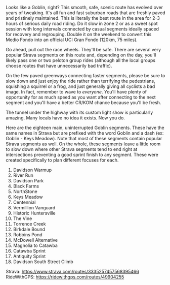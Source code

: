 Looks like a Goblin, right? This smooth, safe, scenic route has evolved over years of tweaking. It's all fun and fast suburban roads that are freshly paved and pristinely maintained. This is literally the best route in the area for 2-3 hours of serious daily road riding. Do it slow in zone 2 or as a sweet spot session with long intervals connected by casual segments ideally spaced for recovery and regrouping. Double it on the weekend to convert this Medio Fondo into an official UCI Gran Fondo (120km, 75 miles).

Go ahead, pull out the race wheels. They'll be safe. There are several very popular Strava segments on this route and, depending on the day, you'll likely pass one or two peloton group rides (although all the local groups choose routes that have unnecessarily bad traffic).

On the few paved greenways connecting faster segments, please be sure to slow down and just enjoy the ride rather than terrifying the pedestrians, squishing a squirrel or a frog, and just generally giving all cyclists a bad image. In fact, remember to wave to _everyone_. You'll have plenty of opportunity for as much speed as you want after connecting to the next segment and you'll have a better CR/KOM chance because you'll be fresh.

The tunnel under the highway with its custom light show is particularly amazing. Many locals have no idea it exists. Now you do.

Here are the eighteen main, uninterrupted Goblin segments. These have the same names in Strava but are prefixed with the word Goblin and a dash (ex: Goblin - Keys Meadow). Note that most of these segments contain popular Strava segments as well. On the whole, these segments leave a little room to slow down where other Strava segments tend to end right at intersections preventing a good sprint finish to any segment. These were created specifically to plan different focuses for each.

1. Davidson Warmup
2. River Run
3. Davidson Park
4. Black Farms
5. NorthStone
6. Keys Meadow
7. Centennial
8. Vermillion Vanguard
9. Historic Huntersville
10. The Vine
11. Torrence Creek
12. Birkdale Bound
13. Robbins Pond
14. McDowell Alternative
15. Magnolia to Catawba
16. Catawba Sprint
17. Antiquity Sprint
18. Davidson South Street Climb

Strava: https://www.strava.com/routes/3335257457568395466
RideWithGPS: https://ridewithgps.com/routes/49904255